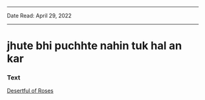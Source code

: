 
---

Date Read: April 29, 2022

---


# jhute bhi puchhte nahin tuk hal an kar


### Text

[Desertful of Roses](http://www.columbia.edu/itc/mealac/pritchett/00garden/02c/0226/index_0226.html)

